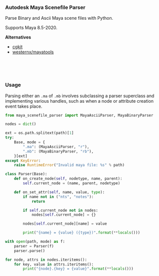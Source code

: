 ### Autodesk Maya Scenefile Parser

Parse Binary and Ascii Maya scene files with Python.

Supports Maya 8.5-2020.

**Alternatives**

- [cgkit](https://github.com/yamins81/cgkit/blob/master/cgkit/mayabinary.py)
- [westernx/mayatools](https://github.com/westernx/mayatools/blob/master/mayatools/binary.py)


<br>
<br>
<br>

### Usage

Parsing either an `.ma` of `.mb` involves subclassing a parser superclass and implementing various handles, such as when a node or attribute creation event takes place.

```python
from maya_scenefile_parser import MayaAsciiParser, MayaBinaryParser

nodes = dict()

ext = os.path.splitext(path)[1]
try:
    Base, mode = {
        ".ma": (MayaAsciiParser, "r"),
        ".mb": (MayaBinaryParser, "rb"),
    }[ext]
except KeyError:
    raise RuntimeError("Invalid maya file: %s" % path)

class Parser(Base):
    def on_create_node(self, nodetype, name, parent):
        self.current_node = (name, parent, nodetype)

    def on_set_attr(self, name, value, type):
        if name not in ("nts", "notes"):
            return

        if self.current_node not in nodes:
            nodes[self.current_node] = {}

        nodes[self.current_node][name] = value

        print("{name} = {value} ({type})".format(**locals()))

with open(path, mode) as f:
    parser = Parser(f)
    parser.parse()

for node, attrs in nodes.iteritems():
    for key, value in attrs.iteritems():
        print("{node}.{key} = {value}".format(**locals()))

```

